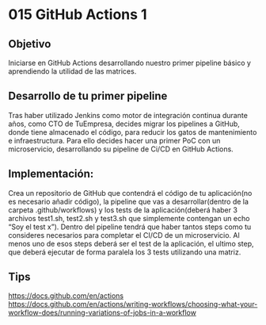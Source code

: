 # 015 GitHub Actions 1

## Objetivo
Iniciarse en GitHub Actions desarrollando nuestro primer pipeline básico y aprendiendo la utilidad de las matrices.
 
## Desarrollo de tu primer pipeline
Tras haber utilizado Jenkins como motor de integración continua durante años, como CTO de TuEmpresa, decides migrar los pipelines a GitHub, donde tiene almacenado el código, para reducir los gatos de mantenimiento e infraestructura. Para ello decides hacer una primer PoC con un microservicio, desarrollando su pipeline de Ci/CD en GitHub Actions.

## Implementación:
Crea un repositorio de GitHub que contendrá el código de tu aplicación(no es necesario añadir código), la pipeline que vas a desarrollar(dentro de la carpeta .github/workflows) y los tests de la aplicación(deberá haber 3 archivos test1.sh, test2.sh y test3.sh que simplemente contengan un echo “Soy el test x”).
Dentro del pipeline tendrá que haber tantos steps como tu consideres necesarios para completar el CI/CD de un microservicio.
Al menos uno de esos steps deberá ser el test de la aplicación, el ultimo step, que deberá ejecutar de forma paralela los 3 tests utilizando una matriz.
 
## Tips
https://docs.github.com/en/actions
https://docs.github.com/en/actions/writing-workflows/choosing-what-your-workflow-does/running-variations-of-jobs-in-a-workflow